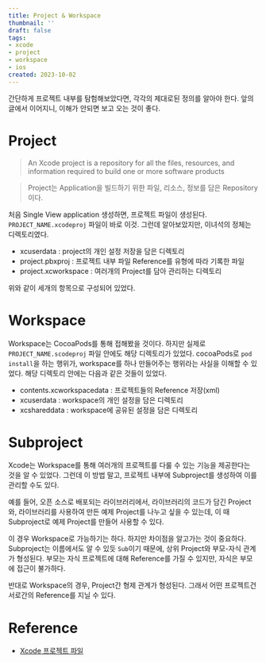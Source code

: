 ```yaml
---
title: Project & Workspace
thumbnail: ''
draft: false
tags:
- xcode
- project
- workspace
- ios
created: 2023-10-02
---
```


간단하게 프로젝트 내부를 탐험해보았다면, 각각의 제대로된 정의를 알아야 한다. 앞의 글에서 이어지니, 이해가 안되면 보고 오는 것이 좋다.

# Project

 > 
 > An Xcode project is a repository for all the files, resources, and information required to build one or more software products

 > 
 > Project는 Application을 빌드하기 위한 파일, 리소스, 정보를 담은 Repository이다.

처음 Single View application 생성하면, 프로젝트 파일이 생성된다. `PROJECT_NAME.xcodeproj` 파일이 바로 이것. 그런데 알아보았지만, 이녀석의 정체는 디렉토리였다.

* xcuserdata : project의 개인 설정 저장을 담은 디렉토리
* project.pbxproj : 프로젝트 내부 파일 Reference를 유형에 따라 기록한 파일
* project.xcworkspace : 여러개의 Project를 담아 관리하는 디렉토리

위와 같이 세개의 항목으로 구성되어 있었다. 

# Workspace

Workspace는 CocoaPods를 통해 접해봤을 것이다. 하지만 실제로 `PROJECT_NAME.scodeproj` 파일 안에도 해당 디렉토리가 있었다. cocoaPods로 `pod install`을 하는 행위가, workspace를 하나 만들어주는 행위라는 사실을 이해할 수 있었다. 해당 디렉토리 안에는 다음과 같은 것들이 있었다.

* contents.xcworkspacedata : 프로젝트들의 Reference 저장(xml)
* xcuserdata : workspace의 개인 설정을 담은 디렉토리
* xcshareddata : workspace에 공유된 설정을 담은 디렉토리

# Subproject

Xcode는 Workspace를 통해 여러개의 프로젝트를 다룰 수 있는 기능을 제공한다는 것을 알 수 있었다. 그런데 이 방법 말고, 프로젝트 내부에 Subproject를 생성하여 이를 관리할 수도 있다. 

예를 들어, 오픈 소스로 배포되는 라이브러리에서, 라이브러리의 코드가 담긴 Project와, 라이브러리를 사용하여 만든 예제 Project를 나누고 싶을 수 있는데, 이 때 Subproject로 예제 Project를 만들어 사용할 수 있다.

이 경우 Workspace로 가능하기는 하다. 하지만 차이점을 알고가는 것이 중요하다. Subproject는 이름에서도 알 수 있듯 `Sub`이기 때문에, 상위 Project와 부모-자식 관계가 형성된다. 부모는 자식 프로젝트에 대해 Reference를 가질 수 있지만, 자식은 부모에 접근이 불가하다.

반대로 Workspace의 경우, Project간 형제 관계가 형성된다. 그래서 어떤 프로젝트건 서로간의 Reference를 지닐 수 있다.

# Reference

* [Xcode 프로젝트 파일](https://hcn1519.github.io/articles/2018-06/xcodeconfiguration)
